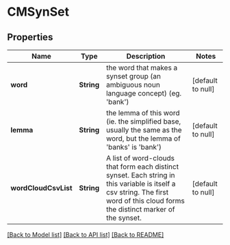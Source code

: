# CMSynSet
## Properties

| Name | Type | Description | Notes |
|------------ | ------------- | ------------- | -------------|
| **word** | **String** | the word that makes a synset group (an ambiguous noun language concept) (eg. &#39;bank&#39;) | [default to null] |
| **lemma** | **String** | the lemma of this word (ie. the simplified base, usually the same as the word, but the lemma of &#39;banks&#39; is &#39;bank&#39;) | [default to null] |
| **wordCloudCsvList** | **String** | A list of word-clouds that form each distinct synset.  Each string in this variable is itself a csv string.  The first word of this cloud forms the distinct marker of the synset. | [default to null] |

[[Back to Model list]](../README.md#documentation-for-models) [[Back to API list]](../README.md#documentation-for-api-endpoints) [[Back to README]](../README.md)

